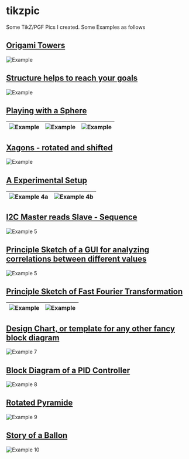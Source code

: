 # tikzpic
Some TikZ/PGF Pics I created. Some Examples as follows

## [Origami Towers](https://github.com/larslevity/tikzpic/blob/master/Quatsch/Origami/)
![Example](https://github.com/larslevity/tikzpic/blob/master/Quatsch/Origami/origami.png)


## [Structure helps to reach your goals](https://github.com/larslevity/tikzpic/blob/master/Quatsch/DrDone/)
![Example](https://github.com/larslevity/tikzpic/blob/master/Quatsch/DrDone/drdone2.png)

## [Playing with a Sphere](https://github.com/larslevity/tikzpic/blob/master/Quatsch/Sphere/)
|![Example](https://github.com/larslevity/tikzpic/blob/master/Quatsch/Sphere/02_Stufen.png)|![Example](https://github.com/larslevity/tikzpic/blob/master/Quatsch/Sphere/05_Stufen.png)|![Example](https://github.com/larslevity/tikzpic/blob/master/Quatsch/Sphere/10_Stufen.png)|
|------------------------------------------------------------------------------------------|------------------------------------------------------------------------------------------|------------------------------------------------------------------------------------------|

## [Xagons - rotated and shifted](https://github.com/larslevity/tikzpic/blob/master/Quatsch/xagons/)
![Example](https://github.com/larslevity/tikzpic/blob/master/Quatsch/xagons/xagons.png)

## [A Experimental Setup](https://github.com/larslevity/tikzpic/blob/master/AmP/Versuchsaufbau_principle/)
| ![Example 4a](https://github.com/larslevity/tikzpic/blob/master/AmP/Versuchsaufbau_principle/versuchsaufbau.png) | ![Example 4b](https://github.com/larslevity/tikzpic/blob/master/AmP/EndEffector_Position/b_endeffector_plain.png) |
|------------------------------------------------------------------------------------------------------------------|-------------------------------------------------------------------------------------------------------------------|

## [I2C Master reads Slave - Sequence](https://github.com/larslevity/tikzpic/blob/master/MA/Signal_I2C/)
![Example 5](https://github.com/larslevity/tikzpic/blob/master/MA/Signal_I2C/i2c_read_demo.png)

## [Principle Sketch of a GUI for analyzing correlations between different values](https://github.com/larslevity/tikzpic/blob/master/MA/Analyzer/)
![Example 5](https://github.com/larslevity/tikzpic/blob/master/MA/Analyzer/analyzer.png)


## [Principle Sketch of Fast Fourier Transformation](https://github.com/larslevity/tikzpic/blob/master/Quatsch/FFT/)
|![Example](https://github.com/larslevity/tikzpic/blob/master/Quatsch/FFT/fft.png)|![Example](https://github.com/larslevity/tikzpic/blob/master/Quatsch/FFT/fft2.png)|
|---------------------------------------------------------------------------------|----------------------------------------------------------------------------------|


## [Design Chart, or template for any other fancy block diagram](https://github.com/larslevity/tikzpic/blob/master/AmP/Design_Methodology_detailed_farbe/)
![Example 7](https://github.com/larslevity/tikzpic/blob/master/AmP/Design_Methodology_detailed_farbe/Design_Methodology.png)


## [Block Diagram of a PID Controller](https://github.com/larslevity/tikzpic/blob/master/MA/Circuit_PID/)
![Example 8](https://github.com/larslevity/tikzpic/blob/master/MA/Circuit_PID/pid_anti_windup.png)

## [Rotated Pyramide](https://github.com/larslevity/tikzpic/blob/master/Quatsch/Fraesteil/)
![Example 9](https://github.com/larslevity/tikzpic/blob/master/Quatsch/Fraesteil/viereck.png)

## [Story of a Ballon](https://github.com/larslevity/tikzpic/blob/master/Quatsch/LuftBallon/)
![Example 10](https://github.com/larslevity/tikzpic/blob/master/Quatsch/LuftBallon/ballon.png)


